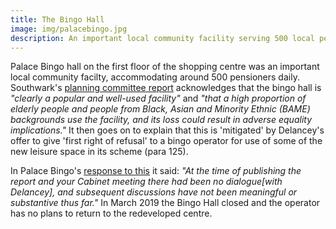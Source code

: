 ```yaml
---
title: The Bingo Hall
image: img/palacebingo.jpg
description: An important local community facility serving 500 local pensioners every day.
---
```

Palace Bingo hall on the first floor of the shopping centre was an important local community facilty, accommodating around 500 pensioners daily. Southwark's [planning committee report](https://planbuild.southwark.gov.uk/documents/?GetDocument=%7b%7b%7b!HvOs1eG7BYgl0hYZ8SIm5w%3d%3d!%7d%7d%7d) acknowledges that the bingo hall is _"clearly a popular and well-used facility"_ and _"that a high proportion of elderly people and people from Black, Asian and Minority
Ethnic (BAME) backgrounds use the facility, and its loss could result in adverse equality implications."_ It then goes on to explain that this is 'mitigated' by Delancey's offer to give 'first right of refusal' to a bingo operator for use of some of the new leisure space in its scheme (para 125).  

In Palace Bingo's [response to this](https://planbuild.southwark.gov.uk/documents/?GetDocument=%7b%7b%7b!mlQECLDoZucrky0D%2fJLzhw%3d%3d!%7d%7d%7d) it said: _"At the time of publishing the report and your Cabinet meeting there had been no dialogue[with Delancey], and subsequent discussions have not been meaningful or substantive thus far."_ In March 2019 the Bingo Hall closed and the operator has no plans to return to the redeveloped centre.
